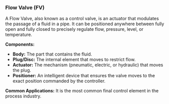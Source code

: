 ### Flow Valve (FV)
A Flow Valve, also known as a control valve, is an actuator that modulates the passage of a fluid in a pipe. It can be positioned anywhere between fully open and fully closed to precisely regulate flow, pressure, level, or temperature.

**Components:**
- **Body:** The part that contains the fluid.
- **Plug/Disc:** The internal element that moves to restrict flow.
- **Actuator:** The mechanism (pneumatic, electric, or hydraulic) that moves the plug.
- **Positioner:** An intelligent device that ensures the valve moves to the exact position commanded by the controller.

**Common Applications:** It is the most common final control element in the process industry.
